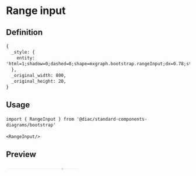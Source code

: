 # Range input

## Definition

```
{
  _style: { 
    entity: 'html=1;shadow=0;dashed=0;shape=mxgraph.bootstrap.rangeInput;dx=0.78;strokeColor=#9D968E;fillColor=#E3DDD8;fontColor=#777777;whiteSpace=wrap;align=left;verticalAlign=bottom;fontStyle=0;fontSize=14;labelPosition=center;verticalLabelPosition=top;gradientColor=#F4F2EF;gradientDirection=north;rangeStyle=rect;handleStyle=rect;',
  },
  _original_width: 800,
  _original_height: 20,
}
```

## Usage

```
import { RangeInput } from '@diac/standard-components-diagrams/bootstrap'

<RangeInput/>
```

## Preview

<img src="./range-input.png" width="200"/>
